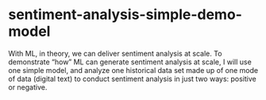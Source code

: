 # sentiment-analysis-simple-demo-model
With ML, in theory, we can deliver sentiment analysis at scale. To demonstrate “how” ML can generate sentiment analysis at scale, I will use one simple model, and analyze one historical data set made up of one mode of data (digital text) to conduct sentiment analysis in just two ways: positive or negative. 
